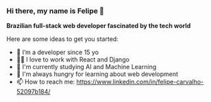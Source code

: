 ### Hi there, my name is Felipe 👋

**Brazilian full-stack web developer fascinated by the tech world**

Here are some ideas to get you started:

- 👶 I’m a developer since 15 yo
- 👨‍💻 I love to work with React and Django 
- 🔭 I'm currently studying AI and Machine Learning
- 🚀 I'm always hungry for learning about web development
- 📫 How to reach me: https://www.linkedin.com/in/felipe-carvalho-52097b184/
